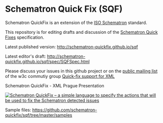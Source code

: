 # Schematron Quick Fix (SQF)

Schematron QuickFix is an extension of the 
[ISO Schematron](http://schematron.com/) standard.

This repository is for editing drafts and discussion of the
[Schematron Quick Fixes](spec/SQFSpec.html) specification.

Latest published version: http://schematron-quickfix.github.io/sqf

Latest editor's draft: http://schematron-quickfix.github.io/sqf/spec/SQFSpec.html

Please discuss your issues in this github project or on the 
[public mailing list](mailto:public-quickfix@w3.org) of the w3c commutiy group 
[Quick-fix support for XML](https://www.w3.org/community/quickfix/)

Schematron QuickFix - XML Prague Presentation

[![Schematron QuickFix – a simple language to specify the actions that will be used to fix the Schematron detected issues](https://img.youtube.com/vi/RLMc0B0di5s/1.jpg "Schematron QuickFix - XML Prague Presentation")](https://www.youtube.com/watch?v=RLMc0B0di5s)


Sample files: https://github.com/schematron-quickfix/sqf/tree/master/samples
